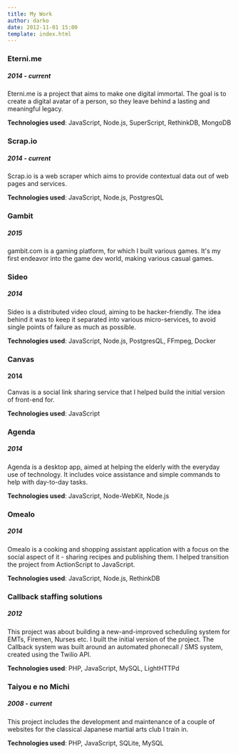 ```yaml
---
title: My Work
author: darko
date: 2012-11-01 15:00
template: index.html
---
```


### Eterni.me
##### 2014 - current

Eterni.me is a project that aims to make one digital immortal. The goal is to create a digital avatar of a person, so they leave behind a lasting and meaningful legacy.

**Technologies used**: JavaScript, Node.js, SuperScript, RethinkDB, MongoDB

### Scrap.io
##### 2014 - current

Scrap.io is a web scraper which aims to provide contextual data out of web pages and services.

**Technologies used**: JavaScript, Node.js, PostgresQL

### Gambit
##### 2015

gambit.com is a gaming platform, for which I built various games. It's my first endeavor into the game dev world, making various casual games.

### Sideo
##### 2014

Sideo is a distributed video cloud, aiming to be hacker-friendly. The idea behind it was to keep it separated into various micro-services, to avoid single points of failure as much as possible.

**Technologies used**:  JavaScript, Node.js, PostgresQL, FFmpeg, Docker

### Canvas
#### 2014

Canvas is a social link sharing service that I helped build the initial version of front-end for.

**Technologies used**:  JavaScript

### Agenda
##### 2014

Agenda is a desktop app, aimed at helping the elderly with the everyday use of technology. It includes voice assistance and simple commands to help with
day-to-day tasks.

**Technologies used**:  JavaScript, Node-WebKit, Node.js

### Omealo
##### 2014

Omealo is a cooking and shopping assistant application with a focus on the social aspect of it - sharing recipes and publishing them. I helped transition the project from ActionScript to JavaScript.

**Technologies used**:  JavaScript, Node.js, RethinkDB

### Callback staffing solutions
##### 2012

This project was about building a new-and-improved scheduling system for EMTs, Firemen, Nurses etc. I built the initial version of the project.
The Callback system was built around an automated phonecall / SMS system, created using the Twilio API.

**Technologies used**:  PHP, JavaScript, MySQL, LightHTTPd

### Taiyou e no Michi
##### 2008 - current

This project includes the development and maintenance of a couple of websites for the classical Japanese martial arts club I train in.

**Technologies used**:  PHP, JavaScript, SQLite, MySQL
